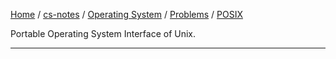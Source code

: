 [Home](https://mengxianbin.github.io) /
[cs-notes](https://mengxianbin.github.io/cs-notes/site) /
[Operating System](https://mengxianbin.github.io/cs-notes/site/Operating%20System) /
[Problems](https://mengxianbin.github.io/cs-notes/site/Operating%20System/Problems) /
[POSIX](https://mengxianbin.github.io/cs-notes/site/Operating%20System/Problems/POSIX)

Portable Operating System Interface of Unix.

---
